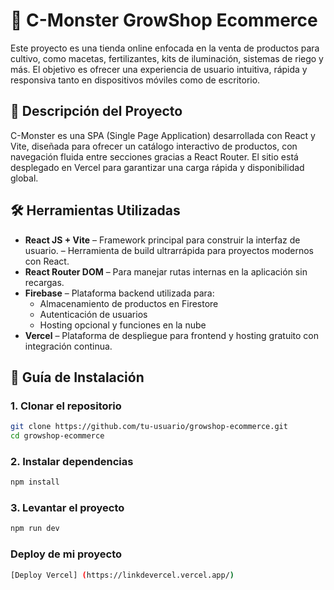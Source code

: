 # 🐲 C-Monster GrowShop Ecommerce

Este proyecto es una tienda online enfocada en la venta de productos para cultivo, como macetas, fertilizantes, kits de iluminación, sistemas de riego y más. El objetivo es ofrecer una experiencia de usuario intuitiva, rápida y responsiva tanto en dispositivos móviles como de escritorio.

## 🚀 Descripción del Proyecto

C-Monster es una SPA (Single Page Application) desarrollada con React y Vite, diseñada para ofrecer un catálogo interactivo de productos, con navegación fluida entre secciones gracias a React Router. El sitio está desplegado en Vercel para garantizar una carga rápida y disponibilidad global.

## 🛠️ Herramientas Utilizadas

- **React JS + Vite** – Framework principal para construir la interfaz de usuario. – Herramienta de build ultrarrápida para proyectos modernos con React.
- **React Router DOM** – Para manejar rutas internas en la aplicación sin recargas.
- **Firebase** – Plataforma backend utilizada para:
  - Almacenamiento de productos en Firestore
  - Autenticación de usuarios
  - Hosting opcional y funciones en la nube
- **Vercel** – Plataforma de despliegue para frontend y hosting gratuito con integración continua.

## 🧪 Guía de Instalación

### 1. Clonar el repositorio

```bash
git clone https://github.com/tu-usuario/growshop-ecommerce.git
cd growshop-ecommerce
```
### 2. Instalar dependencias
```bash 
npm install
```
### 3. Levantar el proyecto
```bash
npm run dev
```
### Deploy de mi proyecto
```bash
[Deploy Vercel] (https://linkdevercel.vercel.app/)